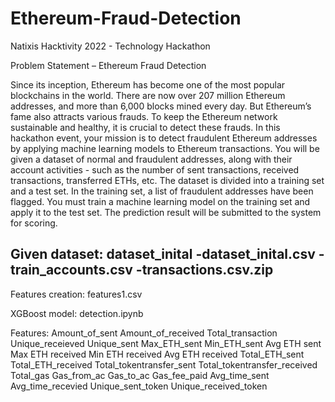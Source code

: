 # Ethereum-Fraud-Detection
Natixis Hacktivity 2022 - Technology Hackathon

Problem Statement – Ethereum Fraud Detection

Since its inception, Ethereum has become one of the most popular blockchains in the world. There are now over 207 million Ethereum addresses, and more than 6,000 blocks mined every day. But Ethereum’s fame also attracts various frauds. To keep the Ethereum network sustainable and healthy, it is crucial to detect these frauds. 
In this hackathon event, your mission is to detect fraudulent Ethereum addresses by applying machine learning models to Ethereum transactions. You will be given a dataset of normal and fraudulent addresses, along with their account activities - such as the number of sent transactions, received transactions, transferred ETHs, etc. The dataset is divided into a training set and a test set. In the training set, a list of fraudulent addresses have been flagged. You must train a machine learning model on the training set and apply it to the test set. The prediction result will be submitted to the system for scoring. 


Given dataset:
dataset_inital
-dataset_inital.csv
-train_accounts.csv
-transactions.csv.zip
----------------------------------------------------------------------------------------------------------------
Features creation:
features1.csv

XGBoost model:
detection.ipynb

Features:
Amount_of_sent
Amount_of_received
Total_transaction
Unique_receieved
Unique_sent
Max_ETH_sent
Min_ETH_sent
Avg ETH sent
Max ETH received
Min ETH received
Avg ETH received
Total_ETH_sent 
Total_ETH_received
Total_tokentransfer_sent
Total_tokentransfer_received
Total_gas
Gas_from_ac
Gas_to_ac
Gas_fee_paid
Avg_time_sent
Avg_time_recevied
Unique_sent_token
Unique_received_token

